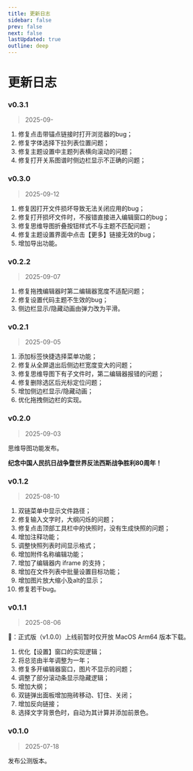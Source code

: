 ```yaml
---
title: 更新日志
sidebar: false
prev: false
next: false
lastUpdated: true
outline: deep
---
```


# 更新日志

### v0.3.1

> 2025-09-

1. 修复点击带锚点链接时打开浏览器的bug；
2. 修复字体选择下拉列表位置问题；
3. 修复主题设置中主题列表横向滚动的问题；
4. 修复打开关系图谱时侧边栏显示不正确的问题；

### v0.3.0

> 2025-09-12

1. 修复因打开文件损坏导致无法关闭应用的bug；
2. 修复打开损坏文件时，不报错直接进入编辑窗口的bug；
3. 修复思维导图折叠按钮样式不与主题不匹配问题；
4. 修复主题设置界面中点击【更多】链接无效的bug；
5. 增加导出功能。

### v0.2.2

> 2025-09-07

1. 修复拖拽编辑器时第二编辑器宽度不适配问题；
2. 修复设置代码主题不生效的bug；
3. 侧边栏显示/隐藏动画由弹力改为平滑。

### v0.2.1

> 2025-09-05

1. 添加标签快捷选择菜单功能；
2. 修复从全屏退出后侧边栏宽度变大的问题；
3. 修复思维导图下有子文件时，第二编辑器报错的问题；
4. 修复删除选区后光标定位问题；
5. 增加侧边栏显示/隐藏动画；
6. 优化拖拽侧边栏的实现。

### v0.2.0

> 2025-09-03

思维导图功能发布。

**纪念中国人民抗日战争暨世界反法西斯战争胜利80周年！**

### v0.1.2

> 2025-08-10

1. 双链菜单中显示文件路径；
2. 修复输入文字时，大纲闪烁的问题；
3. 修复点击顶部工具栏中的快照时，没有生成快照的问题；
4. 增加注释功能；
5. 调整快照列表时间显示格式；
6. 增加附件名称编辑功能；
7. 增加了编辑器内 iframe 的支持；
8. 增加在文件列表中批量设置目标功能；
9. 增加图片放大缩小及alt的显示；
10. 修复若干bug。

### v0.1.1

> 2025-08-06

🔔：正式版（v1.0.0）上线前暂时仅开放 MacOS Arm64 版本下载。

1. 优化【设置】窗口的实现逻辑；
2. 将总览由半年调整为一年；
3. 修复多开编辑器窗口，图片不显示的问题；
4. 调整了部分滚动条显示隐藏逻辑；
5. 增加大纲；
6. 双链弹出面板增加拖砖移动、钉住、关闭；
7. 增加反向链接；
8. 选择文字背景色时，自动为其计算并添加前景色。

### v0.1.0

> 2025-07-18

发布公测版本。